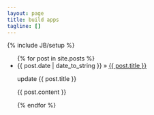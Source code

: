 ```yaml
---
layout: page
title: build apps
tagline: []
---
```

{% include JB/setup %}

<ul class="posts">
  {% for post in site.posts %}
    <li><span>{{ post.date | date_to_string }}</span> &raquo; <a href="{{ post.url }}">{{ post.title }}</a>
        <p>update {{ post.title }}</p>
        <p>{{ post.content }}</p>
    </li>
  {% endfor %}
</ul>

